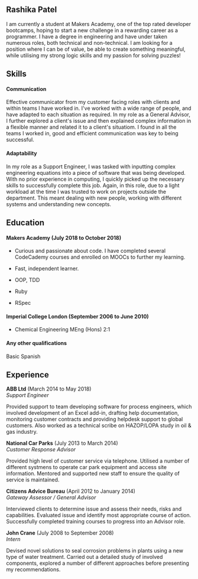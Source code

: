 ## Rashika Patel

I am currently a student at Makers Academy, one of the top rated developer bootcamps, hoping to start a new challenge in a rewarding career as a programmer.
I have a degree in engineering and have under taken numerous roles, both technical and non-technical. 
I am looking for a position where I can be of value, be able to create something meaningful, while utilising my strong logic skills and my passion for solving puzzles!


## Skills

#### Communication

Effective communicator from my customer facing roles with clients and within teams I have worked in.
I've worked with a wide range of people, and have adapted to each situation as required. 
In my role as a General Advisor, I further explored a client's issue and then explained complex information in a flexible manner and related it to a client's situatiom.
I found in all the teams I worked in, good and efficient communication was key to being successful. 

#### Adaptability

In my role as a Support Engineer, I was tasked with inputting complex engineering equations into a piece of software that was being developed. With no prior experience in computing, I quickly picked up the necessary skills to successfully complete this job.
Again, in this role, due to a light workload at the time I was trusted to work on projects outside the department. This meant dealing with new people, working with different systems and understanding new concepts.


## Education

#### Makers Academy (July 2018 to October 2018)

- Curious and passionate about code. I have completed several CodeCademy courses and enrolled on MOOCs to further my learning.
- Fast, independent learner.

- OOP, TDD
- Ruby
- RSpec

#### Imperial College London (September 2006 to June 2010)

- Chemical Engineering MEng (Hons) 2:1

#### Any other qualifications
Basic Spanish

## Experience

**ABB Ltd** (March 2014 to May 2018)    
*Support Engineer*  

Provided support to team developing software for process engineers, which involved development of an Excel add-in, drafting help documentation, monitoring customer contracts and providing helpdesk support to global customers.
Also worked as a technical scribe on HAZOP/LOPA study in oil & gas industry.

**National Car Parks** (July 2013 to March 2014)   
*Customer Response Advisor*  

Provided high level of customer service via telephone. 
Utilised a number of different systmens to operate car park equipment and access site information.
Mentored and supported new staff to ensure the quality of service is maintained.

**Citizens Advice Bureau** (April 2012 to January 2014)   
*Gateway Assessor / General Advisor*  

Interviewed clients to determine issue and assess their needs, risks and capabilities. 
Evaluated issue and identify most appropriate course of action.
Successfully completed training courses to progress into an Advisor role.

**John Crane** (July 2008 to September 2008)   
*Intern*  

Devised novel solutions to seal corrosion problems in plants using a new type of water treatment.
Carried out a detailed study of involved components, explored a number of different approaches before presenting my recommendations.


